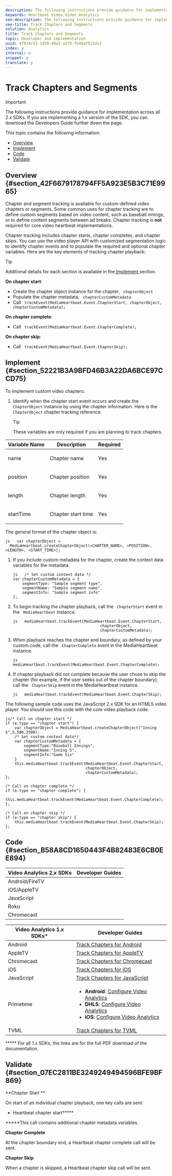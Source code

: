 ```yaml
---
description: The following instructions provide guidance for implementation across all 2.x SDKs.
keywords: Heartbeat Video;Video Analytics
seo-description: The following instructions provide guidance for implementation across all 2.x SDKs.
seo-title: Track Chapters and Segments
solution: Analytics
title: Track Chapters and Segments
topic: Developer and implementation
uuid: 4f924c53-1d50-49a2-a5f0-fb40af523da3
index: y
internal: n
snippet: y
translate: y
---
```


# Track Chapters and Segments


>[!IMPORTANT]
>
>The following instructions provide guidance for implementation across all 2.x SDKs. If you are implementing a 1.x version of the SDK, you can download the Developers Guide further down the page.

This topic contains the following information: 


* [ Overview ](../c_vhl_stand-implement/c_vhl_track-chap-segments.md#section_42F6679178794FF5A923E5B3C71E9965)
* [ Implement ](../c_vhl_stand-implement/c_vhl_track-chap-segments.md#section_52221B3A9BFD46B3A22DA6BCE97CCD75)
* [ Code ](../c_vhl_stand-implement/c_vhl_track-chap-segments.md#section_B58A8CD1650443F4B82483E6CB0EE894)
* [ Validate ](../c_vhl_stand-implement/c_vhl_track-chap-segments.md#section_07EC2811BE3249249494596BFE9BF869)


## Overview {#section_42F6679178794FF5A923E5B3C71E9965}

Chapter and segment tracking is available for custom-defined video chapters or segments. Some common uses for chapter tracking are to define custom segments based on video content, such as baseball innings, or to define content segments between ad breaks. Chapter tracking is **not** required for core video heartbeat implementations. 

Chapter tracking includes chapter starts, chapter completes, and chapter skips. You can use the video player API with customized segmentation logic to identify chapter events and to populate the required and optional chapter variables. Here are the key elements of tracking chapter playback: 

>[!TIP]
>
>Additional details for each section is available in the[ Implement ](../c_vhl_stand-implement/c_vhl_track-chap-segments.md#section_52221B3A9BFD46B3A22DA6BCE97CCD75) section. 

**On chapter start**: 


* Create the chapter object instance for the chapter, ` chapterObject`
* Populate the chapter metadata, ` chapterCustomMetadata`
* Call ` trackEvent(MediaHeartbeat.Event.ChapterStart, chapterObject, chapterCustomMetadata);`


**On chapter complete**: 


* Call ` trackEvent(MediaHeartbeat.Event.ChapterComplete);`


**On chapter skip**: 


* Call ` trackEvent(MediaHeartbeat.Event.ChapterSkip);`


## Implement {#section_52221B3A9BFD46B3A22DA6BCE97CCD75}

To implement custom video chapters: 


1. Identify when the chapter start event occurs and create the ` ChapterObject` instance by using the chapter information. Here is the ` ChapterObject` chapter tracking reference: 
   >[!TIP]
   >
   >These variables are only required if you are planning to track chapters.


<table id="table_840ABDA54A4A436996464D59D04ABB4D"> 
 <thead> 
  <tr> 
   <th colname="col1" class="entry"> Variable Name </th> 
   <th colname="col2" class="entry"> Description </th> 
   <th colname="col3" class="entry"> Required </th> 
  </tr> 
 </thead>
 <tbody> 
  <tr> 
   <td colname="col1"> <p>name </p> </td> 
   <td colname="col2"> <p>Chapter name </p> </td> 
   <td colname="col3"> <p>Yes </p> </td> 
  </tr> 
  <tr> 
   <td colname="col1"> <p>position </p> </td> 
   <td colname="col2"> <p>Chapter position </p> </td> 
   <td colname="col3"> <p>Yes </p> </td> 
  </tr> 
  <tr> 
   <td colname="col1"> <p>length </p> </td> 
   <td colname="col2"> <p>Chapter length </p> </td> 
   <td colname="col3"> <p>Yes </p> </td> 
  </tr> 
  <tr> 
   <td colname="col1"> <p>startTime </p> </td> 
   <td colname="col2"> <p>Chapter start time </p> </td> 
   <td colname="col3"> <p>Yes </p> </td> 
  </tr> 
 </tbody> 
</table>

   The general format of the chapter object is: 
   ```
   js   var chapterObject =  
     MediaHeartbeat.createChapterObject(<CHAPTER_NAME>, <POSITION>, <LENGTH>, <START_TIME>);
   ```


1. If you include custom metadata for the chapter, create the context data variables for the metadata. 
   ```
   js   /* Set custom context data */ 
   var chapterCustomMetadata = { 
       segmentType: "Sample segment type", 
       segmentName: "Sample segment name", 
       segmentInfo: "Sample segment info" 
   }; 
   
   ```


1. To begin tracking the chapter playback, call the ` ChapterStart` event in the ` MediaHeartbeat` instance. 
   ```
   js   mediaHeartbeat.trackEvent(MediaHeartbeat.Event.ChapterStart,  
                                         chapterObject, 
                                         chapterCustomMetadata);
   ```


1. When playback reaches the chapter end boundary, as defined by your custom code, call the ` ChapterComplete` event in the MediaHeartbeat instance. 
   ```
   js   mediaHeartbeat.trackEvent(MediaHeartbeat.Event.ChapterComplete);
   ```


1. If chapter playback did not complete because the user chose to skip the chapter (for example, if the user seeks out of the chapter boundary), call the ` ChapterSkip` event in the MediaHeartbeat instance. 
   ```
   js   mediaHeartbeat.trackEvent(MediaHeartbeat.Event.ChapterSkip);
   ```




The following sample code uses the JavaScript 2.x SDK for an HTML5 video player. You should use this code with the core video playback code. 
```
js/* Call on chapter start */ 
if (e.type == "chapter start") { 
    var chapterObject = MediaHeartbeat.createChapterObject("Inning 5",5,500,2500); 
    /* Set custom context data*/ 
    var chapterCustomMetadata = { 
        segmentType:"Baseball Innings", 
        segmentName:"Inning 5", 
        segmentInfo:"Game Six" 
    } 
    this.mediaHeartbeat.trackEvent(MediaHeartbeat.Event.ChapterStart,  
                                   chapterObject,  
                                   chapterCustomMetadata); 
}; 
 
/* Call on chapter complete */ 
if (e.type == "chapter complete") { 
    this.mediaHeartbeat.trackEvent(MediaHeartbeat.Event.ChapterComplete); 
}; 
 
/* Call on chapter skip */ 
if (e.type == "chapter skip") { 
    this.mediaHeartbeat.trackEvent(MediaHeartbeat.Event.ChapterSkip); 
}; 

```


## Code {#section_B58A8CD1650443F4B82483E6CB0EE894}


|  Video Analytics 2.x SDKs  | Developer Guides  |
|---|---|
|  Android/FireTV  | [](../c_vhl_stand-implement/c_vhl_titlepage-android/c_vhl_feature-android/t_vhl_track-chap_android.md)  |
|  iOS/AppleTV  | [](../c_vhl_stand-implement/c_vhl_ios-2.0_titlepage/c_vhl_feature-ios/t_vhl_track-chap_ios.md)  |
|  JavaScript  | [](../c_vhl_stand-implement/c_vhl_titlepage-js/c_vhl_feature-js/t_vhl_track-chap_js.md)  |
|  Roku  | [](../c_vhl_stand-implement/c_vhl_titlepage-roku/c_vhl_imp-guide_roku/c_vhl_conf-med-hrbts.md)  |
|  Chromecast  | [](../c_vhl_stand-implement/c_vhl_titlepage-chromecast/c_vhl_imp-guide-chromecast/c_vhl_conf-med-hrbts-chromecast.md)  |


<table id="table_DCD074D23E704CA79BC3734D1CF59A5B"> 
 <thead> 
  <tr> 
   <th class="entry" colspan="2"> Video Analytics 1.x SDKs* </th> 
   <th colname="col3" class="entry"> Developer Guides </th> 
  </tr> 
 </thead>
 <tbody> 
  <tr> 
   <td colspan="2"> Android </td> 
   <td colname="col3"> <a href="vhl-dev-guide-v15_android.pdf" format="pdf" scope="peer"> Track Chapters for Android </a> </td> 
  </tr> 
  <tr> 
   <td colspan="2"> AppleTV </td> 
   <td colname="col3"> <a href="vhl-dev-guide-v1x_appletv.pdf" format="pdf" scope="peer"> Track Chapters for AppleTV </a> </td> 
  </tr> 
  <tr> 
   <td colspan="2"> Chromecast </td> 
   <td colname="col3"> <a href="chromecast_1.x_sdk.pdf" format="pdf" scope="peer"> Track Chapters for Chromecast </a> </td> 
  </tr> 
  <tr> 
   <td colspan="2"> iOS </td> 
   <td colname="col3"> <a href="vhl-dev-guide-v15_ios.pdf" format="pdf" scope="peer"> Track Chapters for iOS </a> </td> 
  </tr> 
  <tr> 
   <td colspan="2"> JavaScript </td> 
   <td colname="col3"> <a href="vhl-dev-guide-v15_js.pdf" format="pdf" scope="peer"> Track Chapters for JavaScript </a> </td> 
  </tr> 
  <tr> 
   <td colspan="2"> Primetime </td> 
   <td colname="col3"> 
    <ul id="ul_AE4FACC564D84FAF8BF241912B5D7761"> 
     <li id="li_372AFC4170B546E9867C160DBAAC0A5E"> <b>Android</b>: <a href="http://help.adobe.com/en_US/primetime/psdk/android/1.4/index.html#PSDKs-task-Initialize_and_configure_video_analytics_" format="html" scope="external"> Configure Video Analytics </a> </li> 
     <li id="li_224523B07B224A5099F18F06B0D14C87"> <b>DHLS</b>: <a href="http://help.adobe.com/en_US/primetime/psdk/dhls/index.html#PSDKs-task-Initialize_and_configure_video_analytics_ " format="html" scope="external"> Configure Video Analytics </a> </li> 
     <li id="li_C6A942B9468E45F0A9B1FA7CEF667BAF"> <b>iOS</b>: <a href="http://help.adobe.com/en_US/primetime/psdk/ios/1.4/index.html#PSDKs-task-Initialize_and_configure_video_analytics_" format="html" scope="external"> Configure Video Analytics </a> </li> 
    </ul> </td> 
  </tr> 
  <tr> 
   <td colspan="2"> TVML </td> 
   <td colname="col3"> <a href="vhl_tvml.pdf" format="pdf" scope="peer"> Track Chapters for TVML </a> </td> 
  </tr> 
 </tbody> 
</table>

***** For all 1.x SDKs, the links are for the full PDF download of the documentation. 

## Validate {#section_07EC2811BE3249249494596BFE9BF869}

**Chapter Start ** 

On start of an individual chapter playback, one key calls are sent: 


* Heartbeat chapter start*****


*****This call contains additional chapter metadata variables. 

**Chapter Complete** 

At the chapter boundary end, a Heartbeat chapter complete call will be sent. 

**Chapter Skip** 

When a chapter is skipped, a Heartbeat chapter skip call will be sent. 
